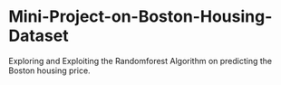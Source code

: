 # Mini-Project-on-Boston-Housing-Dataset
Exploring and Exploiting the Randomforest Algorithm on predicting the Boston housing price. 
